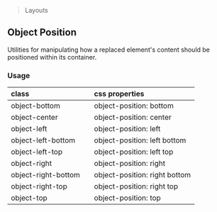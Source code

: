 > Layouts

## Object Position

Utilities for manipulating how a replaced element's content should be positioned within its container.

### Usage

| class |  | css properties |
|:--|:--|:--|
| object-bottom |  | object-position: bottom |
| object-center |  | object-position: center |
| object-left |  | object-position: left |
| object-left-bottom |  | object-position: left bottom |
| object-left-top |  | object-position: left top |
| object-right |  | object-position: right |
| object-right-bottom |  | object-position: right bottom |
| object-right-top |  | object-position: right top |
| object-top |  | object-position: top |
